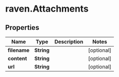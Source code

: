 # raven.Attachments

## Properties

| Name         | Type       | Description | Notes      |
| ------------ | ---------- | ----------- | ---------- |
| **filename** | **String** |             | [optional] |
| **content**  | **String** |             | [optional] |
| **url**      | **String** |             | [optional] |
